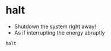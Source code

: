 # halt

- Shutdown the system right away!
- As if interrupting the energy abruptly

```bash
halt
```
